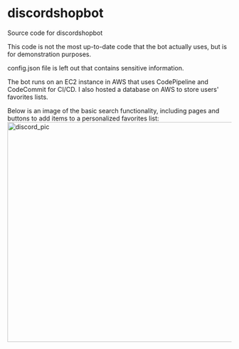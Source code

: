 # discordshopbot
Source code for discordshopbot

This code is not the most up-to-date code that the bot actually uses, but is for demonstration purposes.

config.json file is left out that contains sensitive information.

The bot runs on an EC2 instance in AWS that uses CodePipeline and CodeCommit for CI/CD. I also hosted a database on AWS to store users' favorites lists.

Below is an image of the basic search functionality, including pages and buttons to add items to a personalized favorites list:
<img width="575" height="494" alt="discord_pic" src="https://github.com/user-attachments/assets/579d79a1-67fd-474a-9d08-8a292f19dd14" />
